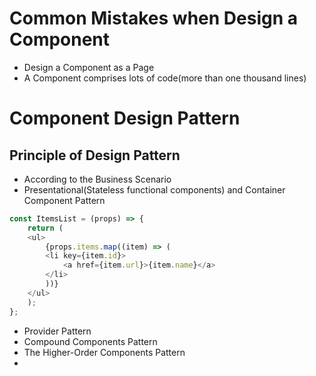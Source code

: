 #
# Common Mistakes when Design a Component
- Design a Component as a Page
- A Component comprises lots of code(more than one thousand lines)
# Component Design Pattern
## Principle of Design Pattern
- According to the Business Scenario
- Presentational(Stateless functional components) and Container Component Pattern
```js
const ItemsList = (props) => {
    return (
    <ul>
        {props.items.map((item) => (
        <li key={item.id}>
            <a href={item.url}>{item.name}</a>
        </li>
        ))}
    </ul>
    );
};
```
- Provider Pattern
- Compound Components Pattern
- The Higher-Order Components Pattern
- 